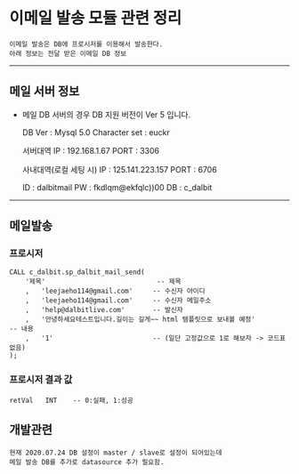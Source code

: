 # 이메일 발송 모듈 관련 정리 

    이메일 발송은 DB에 프로시저를 이용해서 발송한다.
    아래 정보는 전달 받은 이메일 DB 정보
 
---------------------------------------------------
## 메일 서버 정보

- 메일 DB 서버의 경우 DB 지원 버전이 Ver 5 입니다.


    DB Ver : Mysql 5.0
    Character set : euckr

    서버대역
    IP : 192.168.1.67
    PORT : 3306

    사내대역(로컬 세팅 시)
    IP : 125.141.223.157
    PORT : 6706

    
    ID : dalbitmail
    PW : fkdlqm@ekfqlc))00
    DB : c_dalbit

---------------------------------------------------

## 메일발송

### 프로시저 

    CALL c_dalbit.sp_dalbit_mail_send(
        '제목'		                    -- 제목
        ,   'leejaeho114@gmail.com'		-- 수신자 아이디
        ,   'leejaeho114@gmail.com'		-- 수신자 메일주소
        ,   'help@dalbitlive.com'		-- 발신자
        ,   '안녕하세요테스트입니다.길이는 길게~~ html 템플릿으로 보내볼 예정'			-- 내용
        ,   '1'                         -- (일단 고정값으로 1로 해보자 -> 코드표 없음)
    );


### 프로시저 결과 값

    retVal	 INT    -- 0:실패, 1:성공


## 개발관련

    현재 2020.07.24 DB 설정이 master / slave로 설정이 되어있는데
    메일 발송 DB를 추가로 datasource 추가 필요함.
    